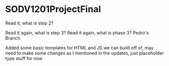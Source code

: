 # SODV1201ProjectFinal
Read it, what is step 2?

Read it again, what is step 3?
Read it again, what is phase 3?
Pedro's Branch.

Added some basic templates for HTML and JS we can build off of, may need to make some changes as I mentioned in the updates, just placeholder type stuff for now
